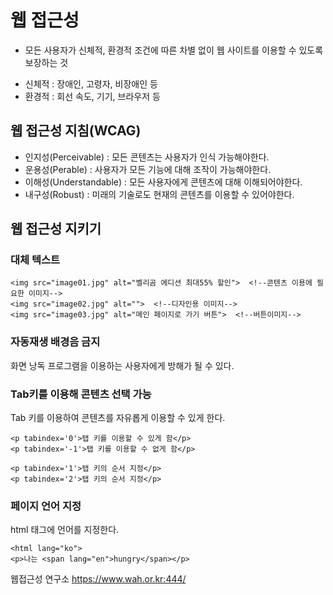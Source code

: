 # 웹 접근성
+ 모든 사용자가 신체적, 환경적 조건에 따른 차별 없이 웹 사이트를 이용할 수 있도록 보장하는 것
- 신체적 : 장애인, 고령자, 비장애인 등
- 환경적 : 회선 속도, 기기, 브라우저 등

## 웹 접근성 지침(WCAG)
- 인지성(Perceivable) : 
모든 콘텐츠는 사용자가 인식 가능해야한다.
- 운용성(Perable) : 
사용자가 모든 기능에 대해 조작이 가능해야한다.
- 이해성(Understandable) : 
모든 사용자에게 콘텐츠에 대해 이해되어야한다.
- 내구성(Robust) : 
미래의 기술로도 현재의 콘텐츠를 이용할 수 있어야한다.

## 웹 접근성 지키기
### 대체 텍스트
```
<img src="image01.jpg" alt="벨리곰 에디션 최대55% 할인">  <!--콘텐츠 이용에 필요한 이미지-->
<img src="image02.jpg" alt="">  <!--디자인용 이미지-->
<img src="image03.jpg" alt="메인 페이지로 가기 버튼">  <!--버튼이미지-->
```

### 자동재생 배경음 금지
화면 낭독 프로그램을 이용하는 사용자에게 방해가 될 수 있다.

### Tab키를 이용해 콘텐츠 선택 가능
Tab 키를 이용하여 콘텐츠를 자유롭게 이용할 수 있게 한다.
```
<p tabindex='0'>탭 키를 이용할 수 있게 함</p>
<p tabindex='-1'>탭 키를 이용할 수 없게 함</p>

<p tabindex='1'>탭 키의 순서 지정</p>
<p tabindex='2'>탭 키의 순서 지정</p>
```

### 페이지 언어 지정
html 태그에 언어를 지정한다.
```
<html lang="ko">
<p>나는 <span lang="en">hungry</span></p>
```

웹접근성 연구소
https://www.wah.or.kr:444/